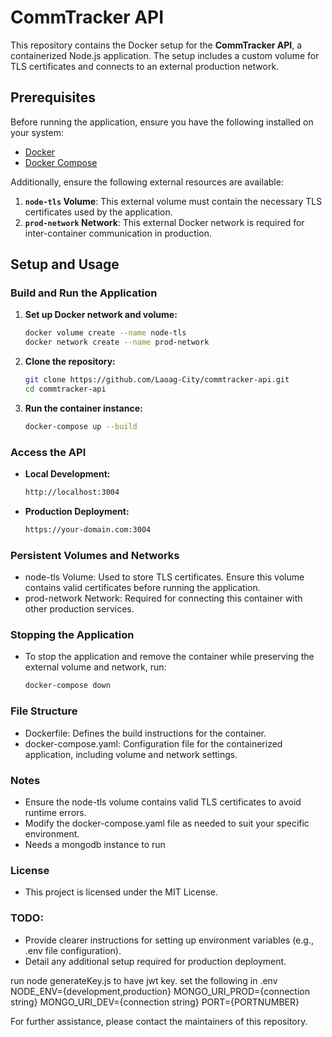 # CommTracker API

This repository contains the Docker setup for the **CommTracker API**, a containerized Node.js application. The setup includes a custom volume for TLS certificates and connects to an external production network.

## Prerequisites

Before running the application, ensure you have the following installed on your system:

- [Docker](https://docs.docker.com/get-docker/)
- [Docker Compose](https://docs.docker.com/compose/install/)

Additionally, ensure the following external resources are available:

1. **`node-tls` Volume**: This external volume must contain the necessary TLS certificates used by the application.
2. **`prod-network` Network**: This external Docker network is required for inter-container communication in production.

## Setup and Usage

### Build and Run the Application

1. **Set up Docker network and volume:**
   ```bash
   docker volume create --name node-tls
   docker network create --name prod-network
2. **Clone the repository:**
   ```bash
   git clone https://github.com/Laoag-City/commtracker-api.git
   cd commtracker-api
3. **Run the container instance:**
   ```bash
   docker-compose up --build

### Access the API

- **Local Development:**
   ```bash
   http://localhost:3004
   
- **Production Deployment:**
   ```bash
   https://your-domain.com:3004

### Persistent Volumes and Networks
   - node-tls Volume: Used to store TLS certificates. Ensure this volume contains valid certificates before running the application.
   - prod-network Network: Required for connecting this container with other production services.

### Stopping the Application
   - To stop the application and remove the container while preserving the external volume and network, run:
      ```bash
      docker-compose down

### File Structure
   - Dockerfile: Defines the build instructions for the container.
   - docker-compose.yaml: Configuration file for the containerized application, including volume and network settings.

### Notes
   - Ensure the node-tls volume contains valid TLS certificates to avoid runtime errors.
   - Modify the docker-compose.yaml file as needed to suit your specific environment.
   - Needs a mongodb instance to run

### License
   - This project is licensed under the MIT License.

### TODO:
   - Provide clearer instructions for setting up environment variables (e.g., .env file configuration).
   - Detail any additional setup required for production deployment.

run node generateKey.js to have jwt key.
set the following in .env
NODE_ENV={development,production}
MONGO_URI_PROD={connection string}
MONGO_URI_DEV={connection string}
PORT={PORTNUMBER}

For further assistance, please contact the maintainers of this repository.
